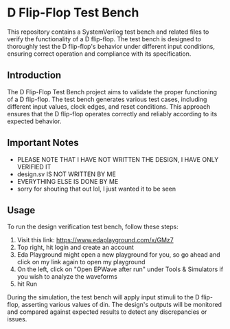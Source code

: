 # D Flip-Flop Test Bench

This repository contains a SystemVerilog test bench and related files to verify the functionality of a D flip-flop. The test bench is designed to thoroughly test the D flip-flop's behavior under different input conditions, ensuring correct operation and compliance with its specification.


## Introduction

The D Flip-Flop Test Bench project aims to validate the proper functioning of a D flip-flop. The test bench generates various test cases, including different input values, clock edges, and reset conditions. This approach ensures that the D flip-flop operates correctly and reliably according to its expected behavior.


## Important Notes

- PLEASE NOTE THAT I HAVE NOT WRITTEN THE DESIGN, I HAVE ONLY VERIFIED IT
- design.sv IS NOT WRITTEN BY ME
- EVERYTHING ELSE IS DONE BY ME
- sorry for shouting that out lol, I just wanted it to be seen

## Usage

To run the design verification test bench, follow these steps:

1. Visit this link: https://www.edaplayground.com/x/GMz7
2. Top right, hit login and create an account
3. Eda Playground might open a new playground for you, so go ahead and click on my link again to open my playground
4. On the left, click on "Open EPWave after run" under Tools & Simulators if you wish to analyze the waveforms
5. hit Run

During the simulation, the test bench will apply input stimuli to the D flip-flop, asserting various values of din. The design's outputs will be monitored and compared against expected results to detect any discrepancies or issues.
